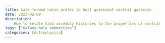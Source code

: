 ```yaml
---
title: Late-formed halos prefer to host quiescent central galaxies
date: 2023-02-09
description:
    How to relate halo assembly histories to the properties of central galaxies in observation?
tags: ["Galaxy-halo connection"]
categories: [Astrophysics]
---
```


